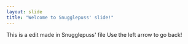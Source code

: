 ```yaml
---
layout: slide
title: "Welcome to Snugglepuss' slide!"
---
```

This is a edit made in Snugglepuss' file
Use the left arrow to go back!
